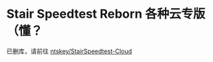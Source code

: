# Stair Speedtest Reborn 各种云专版（懂？
已删库，请前往 [ntskey/StairSpeedtest-Cloud](https://github.com/ntskey/StairSpeedtest-Cloud)
